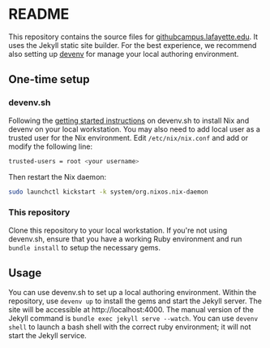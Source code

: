 # README

This repository contains the source files for [githubcampus.lafayette.edu](https://githubcampus.lafayette.edu). It uses the Jekyll static site builder. For the best experience, we recommend also setting up [devenv](https://devenv.sh) for manage your local authoring environment.

## One-time setup

### devenv.sh

Following the [getting started instructions](https://devenv.sh/getting-started/) on devenv.sh to install Nix and devenv on your local workstation. You may also need to add local user as a trusted user for the Nix environment. Edit `/etc/nix/nix.conf` and add or modify the following line:

```bash
trusted-users = root <your username>
```

Then restart the Nix daemon:

```bash
sudo launchctl kickstart -k system/org.nixos.nix-daemon
```

### This repository

Clone this repository to your local workstation. If you're not using devenv.sh, ensure that you have a working Ruby environment and run `bundle install` to setup the necessary gems.

## Usage

You can use devenv.sh to set up a local authoring environment. Within the repository, use `devenv up` to install the gems and start the Jekyll server. The site will be accessible at http://localhost:4000. The manual version of the Jekyll command is `bundle exec jekyll serve --watch`. You can use `devenv shell` to launch a bash shell with the correct ruby environment; it will not start the Jekyll service.